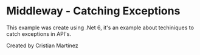 # Middleway - Catching Exceptions

This example was create using .Net 6, it's an example about techiniques to catch exceptions in API's. 

Created by Cristian Martínez
